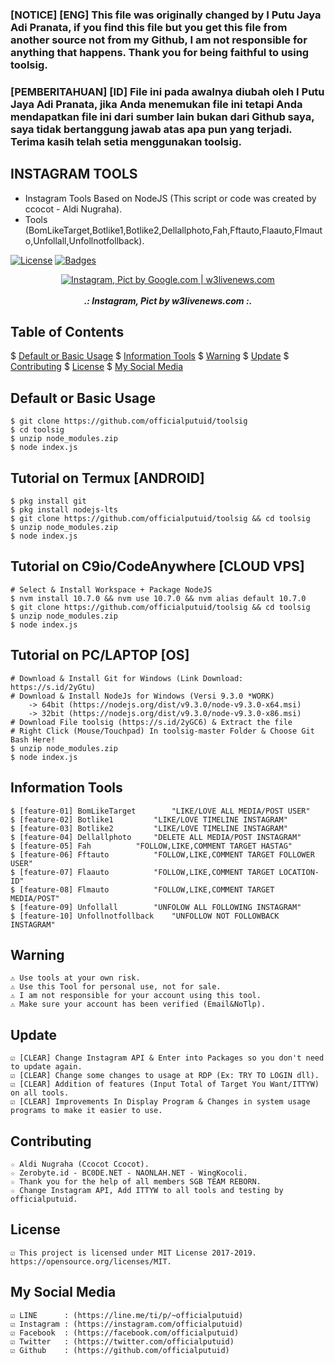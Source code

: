 ### [NOTICE] [ENG] This file was originally changed by I Putu Jaya Adi Pranata, if you find this file but you get this file from another source not from my Github, I am not responsible for anything that happens. Thank you for being faithful to using toolsig. 

### [PEMBERITAHUAN] [ID] File ini pada awalnya diubah oleh I Putu Jaya Adi Pranata, jika Anda menemukan file ini tetapi Anda mendapatkan file ini dari sumber lain bukan dari Github saya, saya tidak bertanggung jawab atas apa pun yang terjadi. Terima kasih telah setia menggunakan toolsig.

## INSTAGRAM TOOLS
* Instagram Tools Based on NodeJS (This script or code was created by ccocot - Aldi Nugraha).
* Tools (BomLikeTarget,Botlike1,Botlike2,Dellallphoto,Fah,Fftauto,Flaauto,Flmauto,Unfollall,Unfollnotfollback).

[![License](http://img.shields.io/:license-MIT-blue.svg?style=flat)](LICENSE)
[![Badges](https://img.shields.io/badge/badges-%F0%9F%91%8D-brightgreen.svg)](https://shields.io/)

<p align="center">
    <a href="https://s.id/2nFcX"><img src="https://i2-prod.manchestereveningnews.co.uk/incoming/article14045218.ece/ALTERNATES/s1200/complete-instagram-marketing-Guide-for-startups-1-1080x675.png" alt="Instagram, Pict by Google.com | w3livenews.com" /></a><br /><br />
	<i><b>.: Instagram, Pict by w3livenews.com :.</b></i>
</p>

## Table of Contents
$ [Default or Basic Usage](#default-or-basic-usage)
$ [Information Tools](#information-tools)
$ [Warning](#warning)
$ [Update](#update)
$ [Contributing](#contributing)
$ [License](#license)
$ [My Social Media](#my-social-media)

## Default or Basic Usage
	$ git clone https://github.com/officialputuid/toolsig
	$ cd toolsig
	$ unzip node_modules.zip
	$ node index.js

## Tutorial on Termux [ANDROID]
	$ pkg install git
	$ pkg install nodejs-lts
	$ git clone https://github.com/officialputuid/toolsig && cd toolsig
	$ unzip node_modules.zip
	$ node index.js

## Tutorial on C9io/CodeAnywhere [CLOUD VPS]
	# Select & Install Workspace + Package NodeJS
	$ nvm install 10.7.0 && nvm use 10.7.0 && nvm alias default 10.7.0
	$ git clone https://github.com/officialputuid/toolsig && cd toolsig
	$ unzip node_modules.zip
	$ node index.js

## Tutorial on PC/LAPTOP [OS]
	# Download & Install Git for Windows (Link Download: https://s.id/2yGtu)
	# Download & Install NodeJs for Windows (Versi 9.3.0 *WORK)
		-> 64bit (https://nodejs.org/dist/v9.3.0/node-v9.3.0-x64.msi)
		-> 32bit (https://nodejs.org/dist/v9.3.0/node-v9.3.0-x86.msi)
	# Download File toolsig (https://s.id/2yGC6) & Extract the file
	# Right Click (Mouse/Touchpad) In toolsig-master Folder & Choose Git Bash Here!
	$ unzip node_modules.zip
	$ node index.js

## Information Tools
	$ [feature-01] BomLikeTarget		"LIKE/LOVE ALL MEDIA/POST USER"
	$ [feature-02] Botlike1			"LIKE/LOVE TIMELINE INSTAGRAM"
	$ [feature-03] Botlike2			"LIKE/LOVE TIMELINE INSTAGRAM"
	$ [feature-04] Dellallphoto		"DELETE ALL MEDIA/POST INSTAGRAM"
	$ [feature-05] Fah			"FOLLOW,LIKE,COMMENT TARGET HASTAG"
	$ [feature-06] Fftauto			"FOLLOW,LIKE,COMMENT TARGET FOLLOWER USER"
	$ [feature-07] Flaauto			"FOLLOW,LIKE,COMMENT TARGET LOCATION-ID"
	$ [feature-08] Flmauto			"FOLLOW,LIKE,COMMENT TARGET MEDIA/POST"
	$ [feature-09] Unfollall		"UNFOLOW ALL FOLLOWING INSTAGRAM"
	$ [feature-10] Unfollnotfollback	"UNFOLLOW NOT FOLLOWBACK INSTAGRAM"

## Warning
	⚠ Use tools at your own risk.
	⚠ Use this Tool for personal use, not for sale.
	⚠ I am not responsible for your account using this tool.
	⚠ Make sure your account has been verified (Email&NoTlp).

## Update
	☑ [CLEAR] Change Instagram API & Enter into Packages so you don't need to update again.
	☑ [CLEAR] Change some changes to usage at RDP (Ex: TRY TO LOGIN dll).
	☑ [CLEAR] Addition of features (Input Total of Target You Want/ITTYW) on all tools.
	☑ [CLEAR] Improvements In Display Program & Changes in system usage programs to make it easier to use.
	   
## Contributing
	☆ Aldi Nugraha (Ccocot Ccocot).
	☆ Zerobyte.id - BC0DE.NET - NAONLAH.NET - WingKocoli.
	☆ Thank you for the help of all members SGB TEAM REBORN.
	☆ Change Instagram API, Add ITTYW to all tools and testing by officialputuid.
	
## License
	☑ This project is licensed under MIT License 2017-2019. https://opensource.org/licenses/MIT.
	
## My Social Media
	☑ LINE		: (https://line.me/ti/p/~officialputuid)
	☑ Instagram	: (https://instagram.com/officialputuid)
	☑ Facebook	: (https://facebook.com/officialputuid)
	☑ Twitter	: (https://twitter.com/officialputuid)
	☑ Github	: (https://github.com/officialputuid)
